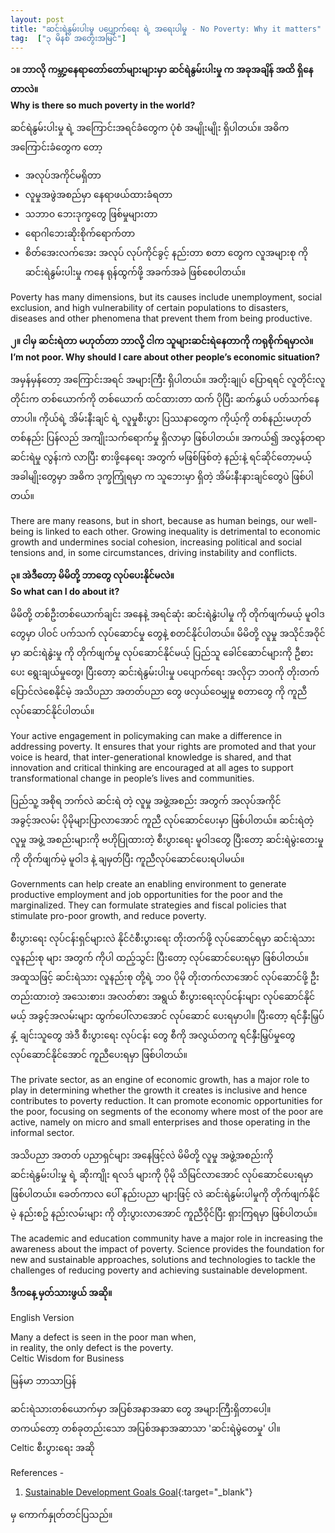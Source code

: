 ```yaml
---
layout: post
title: "ဆင်းရဲနွမ်းပါးမှု ပပျောက်ရေး ရဲ့ အရေးပါမှု - No Poverty: Why it matters"
tag:  ["၃ မိနစ် အတွေးအမြင်"]
---
```


**၁။ ဘာလို ကမ္ဘာ့နေရာတော်တော်များများမှာ ဆင်ရဲနွမ်းပါးမှု က အခုအချိန် အထိ ရှိနေတာလဲ။<br />
Why is there so much poverty in the world?**

ဆင်ရဲနွမ်းပါးမှု ရဲ့ အကြောင်းအရင်ခံတွေက ပုံစံ အမျိုးမျိုး ရှိပါတယ်။ အဓိက အကြောင်းခံတွေက တော့
- အလုပ်အကိုင်မရှိတာ
- လူမှုအဖွဲအစည်မှာ နေရာဖယ်ထားခံရတာ
- သဘာဝ ဘေးဒုက္ခတွေ ဖြစ်မှုများတာ
- ရောဂါဘေးဆိုးစိုက်ရောက်တာ
- စိတ်အေးလက်အေး အလုပ် လုပ်ကိုင်ခွင့် နည်းတာ စတာ တွေက လူအများစု ကို ဆင်းရဲနွမ်းပါးမှု ကနေ ရုန်ထွက်ဖို့ အခက်အခဲ ဖြစ်စေပါတယ်။

Poverty has many dimensions, but its causes include unemployment, social exclusion,
and high vulnerability of certain populations to disasters, diseases
and other phenomena that prevent them from being productive.

<!-- more -->


**၂။ ငါမှ ဆင်းရဲတာ မဟုတ်တာ ဘာလို့ ငါက သူများဆင်းရဲနေတာကို ကရုစိုက်ရမှာလဲ။<br />
I’m not poor. Why should I care about other people’s economic situation?**

အမှန်မှန်တော့ အကြောင်းအရင် အများကြီး ရှိပါတယ်။ အတိုးချုပ် ပြောရရင် လူတိုင်းလူတိုင်းက တစ်ယောက်ကို တစ်ယောက် ထင်ထားတာ ထက် ပိုပြီး ဆက်နွယ် ပတ်သက်နေတာပါ။ ကိုယ်ရဲ့ အိမ်းနီးချင် ရဲ့ လူမှုစီးပွား ပြဿနာတွေက ကိုယ့်ကို တစ်နည်းမဟုတ် တစ်နည်း ပြန်လည် အကျိုးသက်ရောက်မှု ရှိလာမှာ ဖြစ်ပါတယ်။ အကယ်၍ အလွန်တရာ ဆင်းရဲမှု လွန်းကဲ လာပြီး စားဖို့နေရေး အတွက် မဖြစ်ဖြစ်တဲ့ နည်းနဲ့ ရင်ဆိုင်တော့မယ့် အခါမျိုးတွေမှာ အဓိက ဒုက္ခကြုံရမှာ က သူဘေးမှာ ရှိတဲ့ အိမ်းနီးနားချင်တွေပဲ ဖြစ်ပါတယ်။

There are many reasons, but in short, because as human beings, our well-being is linked to each other. Growing inequality is detrimental to economic growth and undermines social cohesion, increasing political and social tensions and, in some circumstances, driving instability and conflicts.


**၃။ အဲဒီတော့ မိမိတို့ ဘာတွေ လုပ်ပေးနိုင်မလဲ။<br />
So what can I do about it?**

မိမိတို့ တစ်ဦးတစ်ယောက်ချင်း အနေနဲ့ အရင်ဆုံး ဆင်းရဲနွဲးပါမှု ကို တိုက်ဖျက်မယ့် မူဝါဒ တွေမှာ ပါဝင် ပက်သက် လုပ်ဆောင်မှု တွေနဲ့ စတင်နိုင်ပါတယ်။ မိမိတို့ လူမှု အသိုင်အဝိုင်မှာ ဆင်းရဲနွဲးမှု ကို တိုက်ဖျက်မှု လုပ်ဆောင်နိုင်မယ့် ပြည်သူ ခေါင်ဆောင်များကို ဦစားပေး ရွေးချယ်မှုတွေ၊ ပြီးတော့ ဆင်းရဲနွမ်းပါးမှု ပပျောက်ရေး အလိုငှာ ဘဝကို တိုးတက် ပြောင်လဲစေနိုင်မဲ့ အသိပညာ အတတ်ပညာ တွေ ဖလှယ်ဝေမျှမှု စတာတွေ ကို ကူညီ လုပ်ဆောင်နိုင်ပါတယ်။

Your active engagement in policymaking can make a difference in addressing poverty. It ensures that your rights are promoted and that your voice is heard, that inter-generational knowledge is shared, and that innovation and critical thinking are encouraged at all ages to support transformational change in people’s lives and communities.

ပြည်သူ့ အစိုရ ဘက်လဲ ဆင်းရဲ တဲ့ လူမှု အဖွဲ့အစည်း အတွက် အလုပ်အကိုင် အခွင့်အလမ်း ပိုမိုများပြာလာအောင် ကူညီ လုပ်ဆောင်ပေးမှာ ဖြစ်ပါတယ်။ ဆင်းရဲတဲ့ လူမှု အဖွဲ့ အစည်းများကို ဗဟိုပြုထားတဲ့ စီးပွားရေး မူဝါဒတွေ ပြီးတော့ ဆင်းရဲမွဲးတေးမှုကို တိုက်ဖျက်မဲ့ မူဝါဒ နဲ့ ချမှတ်ပြီး ကူညီလုပ်ဆောင်ပေးရပါမယ်။

Governments can help create an enabling environment to generate productive employment and job opportunities for the poor and the marginalized. They can formulate strategies and fiscal policies that stimulate pro-poor growth, and reduce poverty.

စီးပွားရေး လုပ်ငန်းရှင်များလဲ နိုင်ငံစီးပွားရေး တိုးတက်ဖို့ လုပ်ဆောင်ရမှာ ဆင်းရဲသား လူနည်းစု များ အတွက် ကိုပါ ထည့်သွင်း ပြီးတော့ လုပ်ဆောင်ပေးရမှာ ဖြစ်ပါတယ်။ အထူသဖြင့် ဆင်းရဲသား လူနည်းစု တို့ရဲ့ ဘဝ ပိုမို တိုးတက်လာအောင် လုပ်ဆောင်ဖို့ ဦးတည်းထားတဲ့ အသေးစား၊ အလတ်စား အရွယ် စီးပွားရေးလုပ်ငန်းများ လုပ်ဆောင်နိုင်မယ့် အခွင့်အလမ်းများ ထွက်ပေါ်လာအောင် လုပ်ဆောင် ပေးရမှာပါ။ ပြီးတော့ ရင်နှီးမြှပ်နှံ့ ချင်းသူတွေ အဲဒီ စီးပွားရေး လုပ်ငန်း တွေ စီကို အလွယ်တကူ ရင်နှီးမြှပ်မှုတွေ လုပ်ဆောင်နိုင်အောင် ကူညီပေးရမှာ ဖြစ်ပါတယ်။

The private sector, as an engine of economic growth, has a major role to play in determining whether the growth it creates is inclusive and hence contributes to poverty reduction. It can promote economic opportunities for the poor, focusing on segments of the economy where most of the poor are active, namely on micro and small enterprises and those operating in the informal sector.

အသိပညာ အတတ် ပညာရှင်များ အနေဖြင့်လဲ မိမိတို့ လူမှု အဖွဲ့အစည်းကို ဆင်းရဲနွမ်းပါးမှု ရဲ့ ဆိုးကျိုး ရလဒ် များကို ပိုမို သိမြင်လာအောင် လုပ်ဆောင်ပေးရမှာ ဖြစ်ပါတယ်။ ခေတ်ကာလ ပေါ် နည်းပညာ များဖြင့် လဲ ဆင်းရဲနွမ်းပါမှုကို တိုက်ဖျက်နိုင်မဲ့ နည်းစဥ် နည်းလမ်းများ ကို တိုးပွားလာအောင် ကူညီဝိုင်ပြီး ရှားကြရမှာ ဖြစ်ပါတယ်။

The academic and education community have a major role in increasing the awareness about the impact of poverty. Science provides the foundation for new and sustainable approaches, solutions and technologies to tackle the challenges of reducing poverty and achieving sustainable development.


**ဒီကနေ့ မှတ်သားဖွယ် အဆို။**

English Version

Many a defect is seen in the poor man when,<br />
in reality, the only defect is the poverty.<br />
Celtic Wisdom for Business

မြန်မာ ဘာသာပြန်

ဆင်းရဲသားတစ်ယောက်မှာ အပြစ်အနာအဆာ တွေ အများကြီးရှိတာပေါ့။<br />
တကယ်တော့ တစ်ခုတည်းသော အပြစ်အနာအဆာသာ 'ဆင်းရဲမွဲတေမှု' ပါ။<br />
Celtic စီးပွားရေး အဆို

References -
1. [Sustainable Development Goals Goal](http://www.un.org/sustainabledevelopment){:target="_blank"}

မှ ကောက်နှုတ်တင်ပြသည်။
